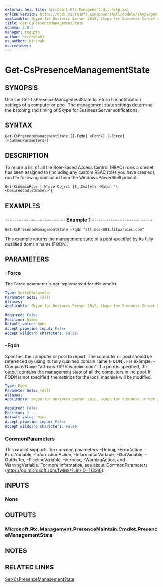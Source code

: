 ```yaml
---
external help file: Microsoft.Rtc.Management.dll-help.xml
online version: https://docs.microsoft.com/powershell/module/skype/get-cspresencemanagementstate
applicable: Skype for Business Server 2015, Skype for Business Server 2019
title: Get-CsPresenceManagementState
schema: 2.0.0
manager: rogupta
author: hirenshah1
ms.author: hirshah
ms.reviewer:
---
```


# Get-CsPresenceManagementState

## SYNOPSIS
Use the Get-CsPresenceManagementState to return the notification settings of a computer or pool.
The management state settings determine the batching and timing of Skype for Business Server notifications.

## SYNTAX

```
Get-CsPresenceManagementState [[-Fqdn] <Fqdn>] [-Force] [<CommonParameters>]
```

## DESCRIPTION
To return a list of all the Role-Based Access Control (RBAC) roles a cmdlet has been assigned to (including any custom RBAC roles you have created), run the following command from the Windows PowerShell prompt.

`Get-CsAdminRole | Where-Object {$_.Cmdlets -Match "\<DesiredCmdletName\>"}`

## EXAMPLES

### -------------------------- Example 1 --------------------------
```
Get-CsPresenceManagementState -Fqdn "atl-mcs-001.litwareinc.com"
```

This example returns the management state of a pool specified by its fully qualified domain name (FQDN).


## PARAMETERS

### -Force
The Force parameter is not implemented for this cmdlet.

```yaml
Type: SwitchParameter
Parameter Sets: (All)
Aliases: 
Applicable: Skype for Business Server 2015, Skype for Business Server 2019

Required: False
Position: Named
Default value: None
Accept pipeline input: False
Accept wildcard characters: False
```

### -Fqdn
Specifies the computer or pool to report.
The computer or pool should be referenced by using its fully qualified domain name (FQDN).
For example, -ComputerName "atl-mcs-001.litwareinc.com".
If a pool is specified, the output contains the management state of all the computers in the pool.
If FQDN is not specified, the settings for the local machine will be modified.

```yaml
Type: Fqdn
Parameter Sets: (All)
Aliases: 
Applicable: Skype for Business Server 2015, Skype for Business Server 2019

Required: False
Position: 2
Default value: None
Accept pipeline input: False
Accept wildcard characters: False
```

### CommonParameters
This cmdlet supports the common parameters: -Debug, -ErrorAction, -ErrorVariable, -InformationAction, -InformationVariable, -OutVariable, -OutBuffer, -PipelineVariable, -Verbose, -WarningAction, and -WarningVariable. For more information, see about_CommonParameters (https://go.microsoft.com/fwlink/?LinkID=113216).


## INPUTS

### None


## OUTPUTS

### Microsoft.Rtc.Management.PresenceMaintain.Cmdlet.PresenceManagementState


## NOTES


## RELATED LINKS

[Set-CsPresenceManagementState](Set-CsPresenceManagementState.md)

